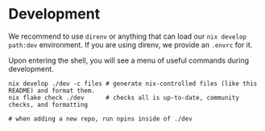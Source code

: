 # Development

We recommend to use `direnv` or anything that can load our `nix develop path:dev` environment. If you are
using direnv, we provide an `.envrc` for it.

Upon entering the shell, you will see a menu of useful commands during development.

```shell
nix develop ./dev -c files # generate nix-controlled files (like this README) and format them.
nix flake check ./dev      # checks all is up-to-date, community checks, and formatting

# when adding a new repo, run npins inside of ./dev
```
